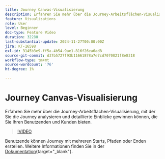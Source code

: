 ```yaml
---
title: Journey Canvas-Visualisierung
description: Erfahren Sie mehr über die Journey-Arbeitsflächen-Visualisierung, mit der Sie die Journey analysieren und detaillierte Einblicke gewinnen können, die Sie Ihren Benutzenden und Kunden bieten.
feature: Visualizations
role: User
level: Beginner
doc-type: Feature Video
duration: 32280
last-substantial-update: 2024-11-27T00:00:00Z
jira: KT-16598
exl-id: 3145b3e9-ff5a-4b54-9ae1-816f26ea6ad8
source-git-commit: d37b5727f93b11661878a7e7cd7070821f8e8318
workflow-type: tm+mt
source-wordcount: '76'
ht-degree: 1%

---
```


# Journey Canvas-Visualisierung

Erfahren Sie mehr über die Journey-Arbeitsflächen-Visualisierung, mit der Sie die Journey analysieren und detaillierte Einblicke gewinnen können, die Sie Ihren Benutzenden und Kunden bieten.

>[!VIDEO](https://video.tv.adobe.com/v/3440635/?learn=on&captions=ger)

Benutzende können Journey mit mehreren Starts, Pfaden oder Enden erstellen. Weitere Informationen finden Sie in der [Dokumentation](https://experienceleague.adobe.com/de/docs/analytics-platform/using/cja-workspace/visualizations/journey-canvas/journey-canvas){target="_blank"}.

